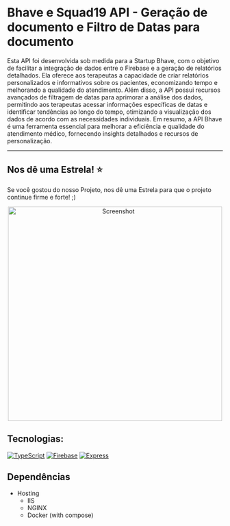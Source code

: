# Bhave e Squad19 API - Geração de documento e Filtro de Datas para documento

Esta API foi desenvolvida sob medida para a Startup Bhave, com o objetivo de facilitar a integração de dados entre o Firebase e a geração de relatórios detalhados. Ela oferece aos terapeutas a capacidade de criar relatórios personalizados e informativos sobre os pacientes, economizando tempo e melhorando a qualidade do atendimento. Além disso, a API possui recursos avançados de filtragem de datas para aprimorar a análise dos dados, permitindo aos terapeutas acessar informações específicas de datas e identificar tendências ao longo do tempo, otimizando a visualização dos dados de acordo com as necessidades individuais. Em resumo, a API Bhave é uma ferramenta essencial para melhorar a eficiência e qualidade do atendimento médico, fornecendo insights detalhados e recursos de personalização.

---

## Nos dê uma Estrela! :star:
Se você gostou do nosso Projeto, nos dê uma Estrela para que o projeto continue firme e forte! ;)

<p align="center">
  <img src="https://github.com/Sout23Residencia/Squad19/assets/100872126/24088644-ded6-42c7-ab9b-b04cf1e98116" width="500" heigh="700" alt="Screenshot">
</p>

## Tecnologias:
    
[![TypeScript](https://img.shields.io/badge/TypeScript-007ACC?style=for-the-badge&logo=typescript&logoColor=white)](https://www.typescriptlang.org/)
[![Firebase](https://img.shields.io/badge/firebase-ffca28?style=for-the-badge&logo=firebase&logoColor=black)](https://firebaseopensource.com/projects/firebase/firebase-tools/)
[![Express](https://img.shields.io/badge/Express%20js-000000?style=for-the-badge&logo=express&logoColor=white)](https://expressjs.com/)

## Dependências

  
- Hosting
    - IIS
    - NGINX
    - Docker (with compose)


